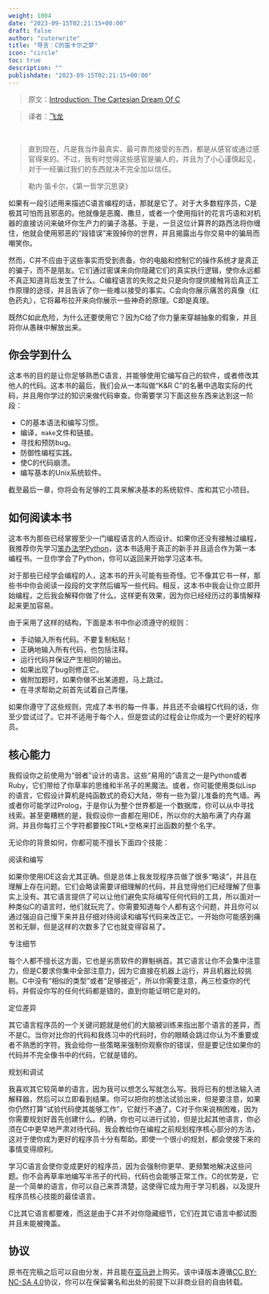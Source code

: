 ```yaml
---
weight: 1004
date: "2023-09-15T02:21:15+00:00"
draft: false
author: "cuterwrite"
title: "导言：C的笛卡尔之梦"
icon: "circle"
toc: true
description: ""
publishdate: "2023-09-15T02:21:15+00:00"
---
```




> 原文：[Introduction: The Cartesian Dream Of C](http://c.learncodethehardway.org/book/introduction.html)

> 译者：[飞龙](https://github.com/wizardforcel)

&zwj;

> 直到现在，凡是我当作最真实、最可靠而接受的东西，都是从感官或通过感官得来的。不过，我有时觉得这些感官是骗人的，并且为了小心谨慎起见，对于一经骗过我们的东西就决不完全加以信任。

> 勒内·笛卡尔，《第一哲学沉思录》

如果有一段引述用来描述C语言编程的话，那就是它了。对于大多数程序员，C是极其可怕而且邪恶的。他就像是恶魔、撒旦，或者一个使用指针的花言巧语和对机器的直接访问来破坏你生产力的骗子洛基。于是，一旦这位计算界的路西法将你缠住，他就会使用邪恶的“段错误”来毁掉你的世界，并且揭露出与你交易中的骗局而嘲笑你。

然而，C并不应由于这些事实而受到责备。你的电脑和控制它的操作系统才是真正的骗子，而不是朋友。它们通过密谋来向你隐藏它们的真实执行逻辑，使你永远都不真正知道背后发生了什么。C编程语言的失败之处只是向你提供接触背后真正工作原理的途径，并且告诉了你一些难以接受的事实。C会向你展示痛苦的真像（红色药丸），它将幕布拉开来向你展示一些神奇的原理。C即是真理。

既然C如此危险，为什么还要使用它？因为C给了你力量来穿越抽象的假象，并且将你从愚昧中解放出来。

## 你会学到什么

这本书的目的是让你足够熟悉C语言，并能够使用它编写自己的软件，或者修改其他人的代码。这本书的最后，我们会从一本叫做“K&R C”的名著中选取实际的代码，并且用你学过的知识来做代码审查。你需要学习下面这些东西来达到这一阶段：

+ C的基本语法和编写习惯。
+ 编译，`make`文件和链接。
+ 寻找和预防bug。
+ 防御性编程实践。
+ 使C的代码崩溃。
+ 编写基本的Unix系统软件。

截至最后一章，你将会有足够的工具来解决基本的系统软件、库和其它小项目。

## 如何阅读本书

这本书为那些已经掌握至少一门编程语言的人而设计。如果你还没有接触过编程，我推荐你先学习[笨办法学Python](http://learnpythonthehardway.org/)，这本书适用于真正的新手并且适合作为第一本编程书。一旦你学会了Python，你可以返回来开始学习这本书。

对于那些已经学会编程的人，这本书的开头可能有些奇怪。它不像其它书一样，那些书中你会阅读一段段的文字然后编写一些代码。相反，这本书中我会让你立即开始编程，之后我会解释你做了什么。这样更有效果，因为你已经经历过的事情解释起来更加容易。

由于采用了这样的结构，下面是本书中你必须遵守的规则：

+ 手动输入所有代码。不要复制粘贴！
+ 正确地输入所有代码，也包括注释。
+ 运行代码并保证产生相同的输出。
+ 如果出现了bug则修正它。
+ 做附加题时，如果你做不出某道题，马上跳过。
+ 在寻求帮助之前首先试着自己弄懂。

如果你遵守了这些规则，完成了本书的每一件事，并且还不会编程C代码的话，你至少尝试过了。它并不适用于每个人，但是尝试的过程会让你成为一个更好的程序员。

## 核心能力

我假设你之前使用为“弱者”设计的语言。这些“易用的”语言之一是Python或者Ruby，它们带给了你草率的思维和半吊子的黑魔法。或者，你可能使用类似Lisp的语言，它假设计算机是纯函数式的奇幻大陆，带有一些为婴儿准备的充气墙。再或者你可能学过Prolog，于是你认为整个世界都是一个数据库，你可以从中寻找线索。甚至更糟糕的是，我假设你一直都在用IDE，所以你的大脑布满了内存漏洞，并且你每打三个字符都要按CTRL+空格来打出函数的整个名字。

无论你的背景如何，你都可能不擅长下面四个技能：

阅读和编写

如果你使用IDE这会尤其正确。但是总体上我发现程序员做了很多“略读”，并且在理解上存在问题。它们会略读需要详细理解的代码，并且觉得他们已经理解了但事实上没有。其它语言提供了可以让他们避免实际编写任何代码的工具，所以面对一种类似C的语言时，他们就玩完了。你需要知道每个人都有这个问题，并且你可以通过强迫自己慢下来并且仔细对待阅读和编写代码来改正它。一开始你可能感到痛苦和无聊，但是这样的次数多了它也就变得容易了。

专注细节

每个人都不擅长这方面，它也是劣质软件的罪魁祸首。其它语言让你不会集中注意力，但是C要求你集中全部注意力，因为它直接在机器上运行，并且机器比较挑剔。C中没有“相似的类型”或者“足够接近”，所以你需要注意，再三检查你的代码，并假设你写的任何代码都是错的，直到你能证明它是对的。

定位差异

其它语言程序员的一个关键问题就是他们的大脑被训练来指出那个语言的差异，而不是C。当你对比你的代码和我练习中的代码时，你的眼睛会跳过你认为不重要或者不熟悉的字符。我会给你一些策略来强制你观察你的错误，但是要记住如果你的代码并不完全像书中的代码，它就是错的。

规划和调试

我喜欢其它较简单的语言，因为我可以想怎么写就怎么写。我将已有的想法输入进解释器，然后可以立即看到结果。你可以把你的想法试验出来，但是要注意，如果你仍然打算“试验代码使其能够工作”，它就行不通了。C对于你来说稍困难，因为你需要规划好首先创建什么。的确，你也可以进行试验，但是比起其他语言，你必须在C中更早地严肃对待代码。我会教给你在编程之前规划程序核心部分的方法，这对于使你成为更好的程序员十分有帮助。即使一个很小的规划，都会使接下来的事情变得顺利。

学习C语言会使你变成更好的程序员，因为会强制你更早、更频繁地解决这些问题。你不会再草率地编写半吊子的代码，代码也会能够正常工作。C的优势是，它是一个简单的语言，你可以自己来弄清楚，这使得它成为用于学习机器，以及提升程序员核心技能的最佳语言。

C比其它语言都要难，而这是由于C并不对你隐藏细节，它们在其它语言中都试图并且未能被掩盖。

## 协议

原书在完稿之后可以自由分发，并且能在[亚马逊](http://www.amazon.com/Learn-Hard-Way-Practical-Computational/dp/0321884922/)上购买。该中译版本遵循[CC BY-NC-SA 4.0](http://creativecommons.org/licenses/by-nc-sa/4.0/)协议，你可以在保留署名和出处的前提下以非商业目的自由转载。
